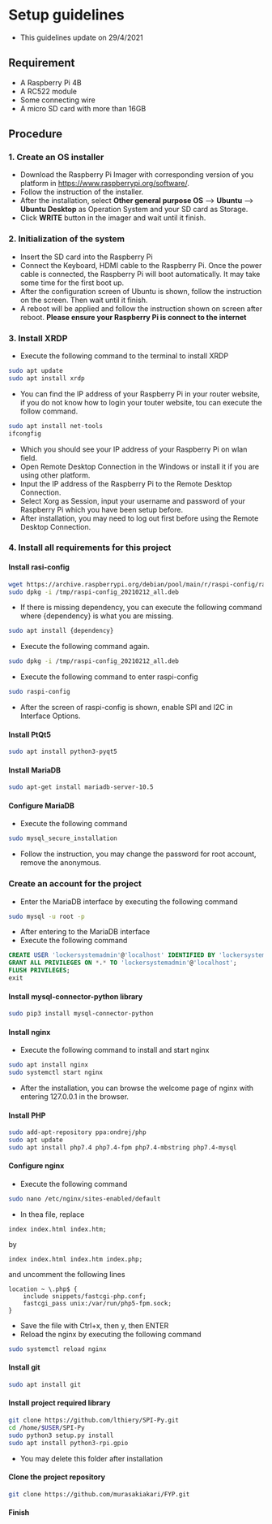 # Setup guidelines
* This guidelines update on 29/4/2021
## Requirement
* A Raspberry Pi 4B
* A RC522 module
* Some connecting wire
* A micro SD card with more than 16GB
## Procedure
### 1. Create an OS installer
* Download the Raspberry Pi Imager with corresponding version of you platform in https://www.raspberrypi.org/software/.
* Follow the instruction of the installer.
* After the installation, select **Other general purpose OS** --> **Ubuntu** --> **Ubuntu Desktop** as Operation System and your SD card as Storage.
* Click **WRITE** button in the imager and wait until it finish.
### 2. Initialization of the system
*  Insert the SD card into the Raspberry Pi
*  Connect the Keyboard, HDMI cable to the Raspberry Pi. Once the power cable is connected, the Raspberry Pi will boot automatically. It may take some time for the first boot up.
*  After the configuration screen of Ubuntu is shown, follow the instruction on the screen. Then wait until it finish.
*  A reboot will be applied and follow the instruction shown on screen after reboot.
**Please ensure your Raspberry Pi is connect to the internet**
### 3. Install XRDP
* Execute the following command to the terminal to install XRDP
```bash
sudo apt update
sudo apt install xrdp
```
* You can find the IP address of your Raspberry Pi in your router website, if you do not know how to login your touter website, tou can execute the follow command.
```bash
sudo apt install net-tools
ifcongfig
```
* Which you should see your IP address of your Raspberry Pi on wlan field.
* Open Remote Desktop Connection in the Windows or install it if you are using other platform.
* Input the IP address of the Raspberry Pi to the Remote Desktop Connection.
* Select Xorg as Session, input your username and password of your Raspberry Pi which you have been setup before.
* After installation, you may need to log out first before using the Remote Desktop Connection.
### 4. Install all requirements for this project
#### Install rasi-config

```bash
wget https://archive.raspberrypi.org/debian/pool/main/r/raspi-config/raspi-config_20210212_all.deb -P /tmp
sudo dpkg -i /tmp/raspi-config_20210212_all.deb
```
* If there is missing dependency, you can execute the following command where {dependency} is what you are missing. 
```bash
sudo apt install {dependency}
```
* Execute the following command again.
```bash
sudo dpkg -i /tmp/raspi-config_20210212_all.deb
```
* Execute the following command to enter raspi-config
```bash
sudo raspi-config
```
* After the screen of raspi-config is shown, enable SPI and I2C in Interface Options.
#### Install PtQt5
```bash
sudo apt install python3-pyqt5
```
#### Install MariaDB
```bash
sudo apt-get install mariadb-server-10.5
```
#### Configure MariaDB
* Execute the following command
```bash
sudo mysql_secure_installation
```
* Follow the instruction, you may change the password for root account,  remove the anonymous.
### Create an account for the project
* Enter the MariaDB interface by executing the following command
```bash
sudo mysql -u root -p
```
* After entering to the MariaDB interface
* Execute the following command
```SQL
CREATE USER 'lockersystemadmin'@'localhost' IDENTIFIED BY 'lockersystemadmin';
GRANT ALL PRIVILEGES ON *.* TO 'lockersystemadmin'@'localhost';
FLUSH PRIVILEGES;
exit
```
#### Install mysql-connector-python library
```bash
sudo pip3 install mysql-connector-python
```
#### Install nginx
* Execute the following command to install and start nginx
```bash
sudo apt install nginx
sudo systemctl start nginx
```
* After the installation, you can browse the welcome page of nginx with entering 127.0.0.1 in the browser.
#### Install PHP
```bash
sudo add-apt-repository ppa:ondrej/php
sudo apt update
sudo apt install php7.4 php7.4-fpm php7.4-mbstring php7.4-mysql 
```
#### Configure nginx
* Execute the following command
```bash
sudo nano /etc/nginx/sites-enabled/default
```
* In thea file, replace
```
index index.html index.htm;
```
by
```
index index.html index.htm index.php;
```
and uncomment the following lines
```
location ~ \.php$ {
    include snippets/fastcgi-php.conf;
    fastcgi_pass unix:/var/run/php5-fpm.sock;
}
```
* Save the file with Ctrl+x, then y, then ENTER
* Reload the nginx by executing the following command
```bash
sudo systemctl reload nginx
```
#### Install git
```bash
sudo apt install git
```
#### Install project required library
```bash
git clone https://github.com/lthiery/SPI-Py.git
cd /home/$USER/SPI-Py
sudo python3 setup.py install
sudo apt install python3-rpi.gpio
```
* You may delete this folder after installation
#### Clone the project repository
```bash
git clone https://github.com/murasakiakari/FYP.git
```
#### Finish
